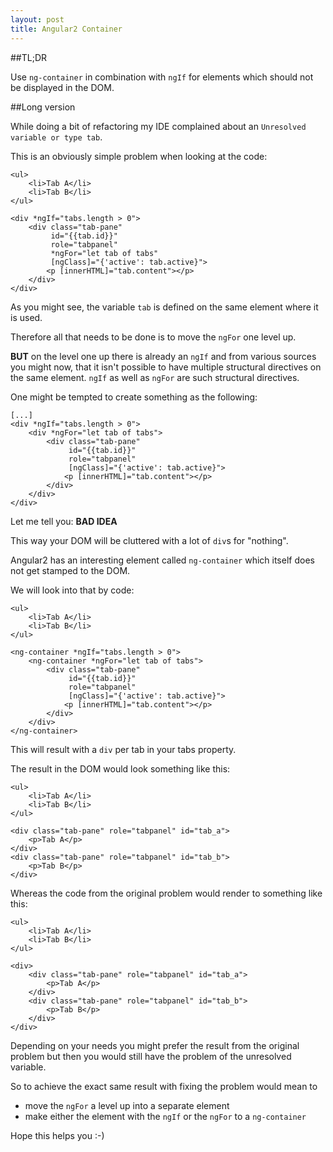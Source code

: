 ```yaml
---
layout: post
title: Angular2 Container
---
```


##TL;DR

Use `ng-container` in combination with `ngIf` for elements which should not be displayed in the DOM.

##Long version

While doing a bit of refactoring my IDE complained about an `Unresolved variable or type tab`.

This is an obviously simple problem when looking at the code:
```angular2html
<ul>
    <li>Tab A</li>
    <li>Tab B</li>
</ul>

<div *ngIf="tabs.length > 0">
    <div class="tab-pane"
         id="{{tab.id}}"
         role="tabpanel"
         *ngFor="let tab of tabs"
         [ngClass]="{'active': tab.active}">
        <p [innerHTML]="tab.content"></p>
    </div>
</div>
```

As you might see, the variable `tab` is defined on the same element where it is used.

Therefore all that needs to be done is to move the `ngFor` one level up.

**BUT** on the level one up there is already an `ngIf` and from various sources you might now, that
it isn't possible to have multiple structural directives on the same element.
`ngIf` as well as `ngFor` are such structural directives.

One might be tempted to create something as the following:
```angular2html
[...]
<div *ngIf="tabs.length > 0">
    <div *ngFor="let tab of tabs">
        <div class="tab-pane"
             id="{{tab.id}}"
             role="tabpanel"
             [ngClass]="{'active': tab.active}">
            <p [innerHTML]="tab.content"></p>
        </div>
    </div>
</div>
```

Let me tell you: **BAD IDEA**
 
This way your DOM will be cluttered with a lot of `div`s for "nothing".

Angular2 has an interesting element called `ng-container` which itself does not get stamped to the
DOM.

We will look into that by code:
```angular2html
<ul>
    <li>Tab A</li>
    <li>Tab B</li>
</ul>

<ng-container *ngIf="tabs.length > 0">
    <ng-container *ngFor="let tab of tabs">
        <div class="tab-pane"
             id="{{tab.id}}"
             role="tabpanel"
             [ngClass]="{'active': tab.active}">
            <p [innerHTML]="tab.content"></p>
        </div>
    </div>
</ng-container>
```

This will result with a `div` per tab in your tabs property.

The result in the DOM would look something like this:
```angular2html
<ul>
    <li>Tab A</li>
    <li>Tab B</li>
</ul>

<div class="tab-pane" role="tabpanel" id="tab_a">
    <p>Tab A</p>
</div>
<div class="tab-pane" role="tabpanel" id="tab_b">
    <p>Tab B</p>
</div>
```

Whereas the code from the original problem would render to something like this:
```angular2html
<ul>
    <li>Tab A</li>
    <li>Tab B</li>
</ul>

<div>
    <div class="tab-pane" role="tabpanel" id="tab_a">
        <p>Tab A</p>
    </div>
    <div class="tab-pane" role="tabpanel" id="tab_b">
        <p>Tab B</p>
    </div>
</div>
```

Depending on your needs you might prefer the result from the original problem but then you would
still have the problem of the unresolved variable.

So to achieve the exact same result with fixing the problem would mean to
* move the `ngFor` a level up into a separate element
* make either the element with the `ngIf` or the `ngFor` to a `ng-container`

Hope this helps you :-)
